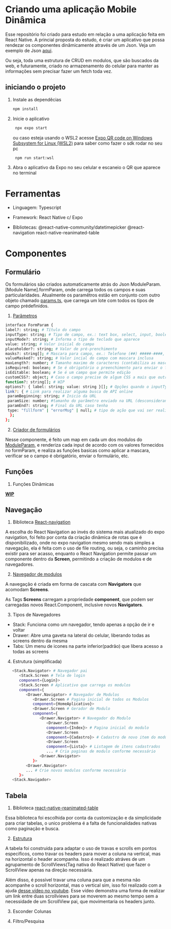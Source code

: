 # Criando uma aplicação Mobile Dinâmica

Esse repositório foi criado para estudo em relação a uma aplicação feita em React Native.
A princial proposta do estudo, é criar um aplicativo que possa rendezar os componentes dinâmicamente através de um Json. Veja um exemplo de Json [aqui](https://github.com/FeQuaresma/CRUD_clientes/blob/main/src/constants/moduleParam.ts).

Ou seja, toda uma estrutura de CRUD em modulos, que são buscados da web, e futuramente, criado no armazenamento do celular para manter as informações sem precisar fazer um fetch toda vez.

## iniciando o projeto

1. Instale as dependêcias

   ```bash
   npm install
   ```

2. Inicie o aplicativo

   ```bash
    npx expo start
   ```

   ou caso esteja usando o WSL2 acesse [Expo QR code on Windows Subsystem for Linux (WSL2)](https://www.linkedin.com/pulse/expo-qr-code-windows-subsystem-linux-wsl2-alexandre-gomes-6xxxe/) para saber como fazer o sdk rodar no seu pc

   ```bash
    npm run start:wsl
   ```

3. Abra o aplicativo da Expo no seu celular e escaneio o QR que aparece no terminal

# Ferramentas

- Linguagem:
   Typescript

- Framework:
   React Native c/ Expo

- Bibliotecas:
   @react-native-community/datetimepicker
   @react-navigation
   react-native-reanimated-table

# Componentes

## Formulário

Os formulários são criados automaticamente atrás do Json ModuleParam.[Module Name].formParam, onde carrega todos os campos e suas particularidades.
Atualmente os paramêtros estão em conjunto com outro objeto chamado [params.ts](https://github.com/FeQuaresma/CRUD_clientes/blob/main/src/constants/params.ts), que carrega um lote com todos os tipos de campo prédefinidos.

1. [Parâmetros](https://github.com/FeQuaresma/CRUD_clientes/blob/main/src/constants/params.ts)

```bash
interface FormParam {
label?: string; # Título do campo
inputType: string; # Tipo de campo, ex.: text box, select, input, boolean
inputMode?: string; # Informa o tipo de teclado que aparece
value: string; # Valor inicial do campo
placeholder?: string; # Valor de pré-prenchimento 
masks?: string[]; # Mascara para campo, ex.: Telefone (##) #####-####, CPF ###.###.###-##
valueMasked?: string; # Valor incial do campo com mascara inclusa 
maxLength?: number; # Tamanho maximo de caracteres (contabiliza as mascaras)
isRequired: boolean; # Se é obrigatório o preenchimento para enviar o formulário
isEditable: boolean; # Se é um campo que permite edição
customCSS?: object; # Caso o campo precise de algum CSS a mais que outros campos
function?: string[]; # WIP
options?: { label: string; value: string }[]; # Opções quando o inputType é Select
link?: { # Link para realizar alguma busca de API online
 paramBeginning: string; # Inicio da URL
 paramSize: number; #tamanho do parâmetro enviado na URL (desconsiderando a mascara)
 paramEnd?: string; # Final da URL caso tenha
 type: "fillform" | "errorMsg" | null; # tipo de ação que vai ser realizada com o fetch
  };
};
```

2. [Criador de formulários](https://github.com/FeQuaresma/CRUD_clientes/blob/main/src/components/moduleForm.tsx)

Nesse componente, é feito um map em cada um dos modulos do [ModuleParam](https://github.com/FeQuaresma/CRUD_clientes/blob/main/src/constants/moduleParam.ts), e renderiza cada input de acordo com os valores fornecidos no formParam, e realiza as funções basicas como aplicar a mascara, verificar se o campo é obrigatório, enviar o formulário, etc.

## Funções

1. Funções Dinâmicas

**[WIP](https://github.com/FeQuaresma/CRUD_clientes/blob/main/src/components/dynamicFunc.tsx)**

## Navegação

1. Biblioteca [React-navigation](https://reactnavigation.org/)

A escolha do React Navigation ao invés do sistema mais atualizado do expo navigation, foi feito por conta da criação dinâmica de rotas que é disponibilizado, onde no expo navigation mesmo sendo mais simples a navegação, ela é feita com o uso de file routing, ou seja, o caminho precisa existir para ser acasso, enquanto o React Navigation permite passar um componente dentro da **Screen**, permitindo a criação de modulos e de navegadores.

2. [Navegador de modulos](https://github.com/FeQuaresma/CRUD_clientes/blob/main/src/app/(tabs)/_layout.tsx)

A navegação é criada em forma de cascata com **Navigators** que acomodam **Screens**.

As Tags **Screens** carregam a propriedade **component**, que podem ser carregadas novos React.Component, inclusive novos **Navigators**.

3. Tipos de Navegadores

- Stack: Funciona como um navegador, tendo apenas a opção de ir e voltar
- Drawer: Abre uma gaveta na lateral do celular, liberando todas as screens dentro da mesma
- Tabs: Um menu de icones na parte inferior(padrão) que libera acesso a todas as screens

4. Estrutura (simplificada)
```bash
   <Stack.Navigator> # Navegador pai
      <Stack.Screen # Tela de login
      component={Login}>
      <Stack.Screen # Aplicativo que carrega os modulos
      component={
         <Drawer.Navigator> # Navegador de Modulos
            <Drawer.Screen # Pagina inicial de todos os Modulos
            component={HomeAplicativo}>
            <Drawer.Screen # Gerador de Modulo
            component={
               <Drawer.Navigator> # Navegador do Modulo
                  <Drawer.Screen
                  component={Index}> # Pagina inicial do modulo
                  <Drawer.Screen
                  component={Cadastro}> # Cadastro de novo item do modulo
                  <Drawer.Screen
                  component={Lista}> # Listagem de itens cadastrados
                  ... # Cria paginas de modulo conforme necessário
               <Drawer.Navigator>
            }>
         <Drawer.Navigator>
         ... # Crie novos modulos conforme necessário
      }>
   <Stack.Navigador>
```

## Tabela

1. Biblioteca [react-native-reanimated-table](https://github.com/dohooo/react-native-reanimated-table)

Essa biblioteca foi escolhida por conta da customização e da simplicidade para criar tabelas, o unico problema é a falta de funcionalidades nativas como paginação e busca.

2. [Estrutura](https://github.com/FeQuaresma/CRUD_clientes/blob/main/src/app/useStateTable.tsx)

A tabela foi construida para adaptar o uso de travas e scrolls em pontos especificos, como travar os headers para mover a coluna na vertical, mas na horizontal o header acompanha.
Isso é realizado atráves de um agrupamento de ScrollViews(Tag nativa do React Native) que fazer o ScrollView apenas na direção necessária.

Além disso, é possível travar uma coluna para que a mesma não acompanhe o scroll horizontal, mas o vertical sim, isso foi realizado com a ajuda [desse vídeo no youtube](https://www.youtube.com/watch?v=9tE32G7WGj4). Esse vídeo demonstra uma forma de realizar um link entre duas scrollviews para se moverem ao mesmo tempo sem a necessidade de um ScrollView pai, que movimentaria os headers junto.

3. Esconder Colunas



4. Filtro/Pesquisa
